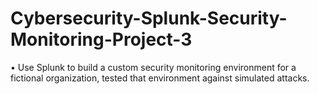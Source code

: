 # Cybersecurity-Splunk-Security-Monitoring-Project-3

•	Use Splunk to build a custom security monitoring environment for a fictional organization, tested that environment against simulated attacks.
